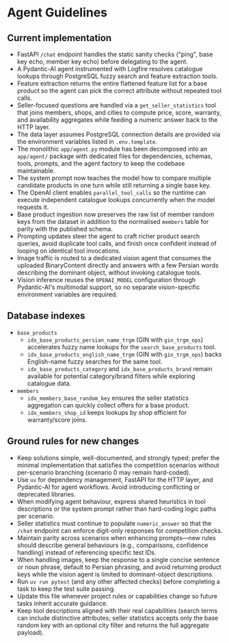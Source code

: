 # Agent Guidelines

## Current implementation
- FastAPI `/chat` endpoint handles the static sanity checks ("ping", base key echo, member key echo) before delegating to the agent.
- A Pydantic-AI agent instrumented with Logfire resolves catalogue lookups through PostgreSQL fuzzy search and feature extraction tools.
- Feature extraction returns the entire flattened feature list for a base product so the agent can pick the correct attribute without repeated tool calls.
- Seller-focused questions are handled via a `get_seller_statistics` tool that joins members, shops, and cities to compute price, score, warranty, and availability aggregates while feeding a numeric answer back to the HTTP layer.
- The data layer assumes PostgreSQL connection details are provided via the environment variables listed in `.env.template`.
- The monolithic `app/agent.py` module has been decomposed into an `app/agent/` package with dedicated files for dependencies, schemas, tools, prompts, and the agent factory to keep the codebase maintainable.
- The system prompt now teaches the model how to compare multiple candidate products in one turn while still returning a single base key.
- The OpenAI client enables `parallel_tool_calls` so the runtime can execute independent catalogue lookups concurrently when the model requests it.
- Base product ingestion now preserves the raw list of member random keys from the dataset in addition to the normalised `members` table for parity with the published schema.
- Prompting updates steer the agent to craft richer product search queries, avoid duplicate tool calls, and finish once confident instead of looping on identical tool invocations.
- Image traffic is routed to a dedicated vision agent that consumes the uploaded BinaryContent directly and answers with a few Persian words describing the dominant object, without invoking catalogue tools.
- Vision inference reuses the `OPENAI_MODEL` configuration through Pydantic-AI's multimodal support, so no separate vision-specific environment variables are required.

## Database indexes
- `base_products`
  - `idx_base_products_persian_name_trgm` (GIN with `gin_trgm_ops`) accelerates fuzzy name lookups for the `search_base_products` tool.
  - `idx_base_products_english_name_trgm` (GIN with `gin_trgm_ops`) backs English-name fuzzy searches for the same tool.
  - `idx_base_products_category` and `idx_base_products_brand` remain available for potential category/brand filters while exploring catalogue data.
- `members`
  - `idx_members_base_random_key` ensures the seller statistics aggregation can quickly collect offers for a base product.
  - `idx_members_shop_id` keeps lookups by shop efficient for warranty/score joins.

## Ground rules for new changes
- Keep solutions simple, well-documented, and strongly typed; prefer the minimal implementation that satisfies the competition scenarios without per-scenario branching (scenario 0 may remain hard-coded).
- Use `uv` for dependency management, FastAPI for the HTTP layer, and Pydantic-AI for agent workflows. Avoid introducing conflicting or deprecated libraries.
- When modifying agent behaviour, express shared heuristics in tool descriptions or the system prompt rather than hard-coding logic paths per scenario.
- Seller statistics must continue to populate `numeric_answer` so that the `/chat` endpoint can enforce digit-only responses for competition checks.
- Maintain parity across scenarios when enhancing prompts—new rules should describe general behaviours (e.g., comparisons, confidence handling) instead of referencing specific test IDs.
- When handling images, keep the response to a single concise sentence or noun phrase, default to Persian phrasing, and avoid returning product keys while the vision agent is limited to dominant-object descriptions.
- Run `uv run pytest` (and any other affected checks) before completing a task to keep the test suite passing.
- Update this file whenever project rules or capabilities change so future tasks inherit accurate guidance.
- Keep tool descriptions aligned with their real capabilities (search terms can include distinctive attributes; seller statistics accepts only the base random key with an optional city filter and returns the full aggregate payload).
